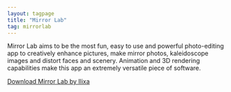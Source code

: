 ```yaml
---
layout: tagpage
title: "Mirror Lab"
tag: mirrorlab
---
```


Mirror Lab aims to be the most fun, easy to use and powerful photo-editing app to creatively enhance pictures, make mirror photos, kaleidoscope images and distort faces and scenery. Animation and 3D rendering capabilities make this app an extremely versatile piece of software.

[Download Mirror Lab by Ilixa](https://play.google.com/store/apps/details?id=com.ilixa.mirror)
